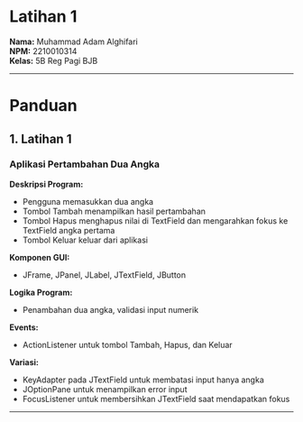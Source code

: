 # Latihan 1

**Nama:** Muhammad Adam Alghifari  
**NPM:** 2210010314  
**Kelas:** 5B Reg Pagi BJB  

---

# Panduan

## 1. Latihan 1
### Aplikasi Pertambahan Dua Angka

**Deskripsi Program:**
- Pengguna memasukkan dua angka
- Tombol Tambah menampilkan hasil pertambahan
- Tombol Hapus menghapus nilai di TextField dan mengarahkan fokus ke TextField angka pertama
- Tombol Keluar keluar dari aplikasi

**Komponen GUI:**
- JFrame, JPanel, JLabel, JTextField, JButton

**Logika Program:**
- Penambahan dua angka, validasi input numerik

**Events:**
- ActionListener untuk tombol Tambah, Hapus, dan Keluar

**Variasi:**
- KeyAdapter pada JTextField untuk membatasi input hanya angka
- JOptionPane untuk menampilkan error input
- FocusListener untuk membersihkan JTextField saat mendapatkan fokus

---
